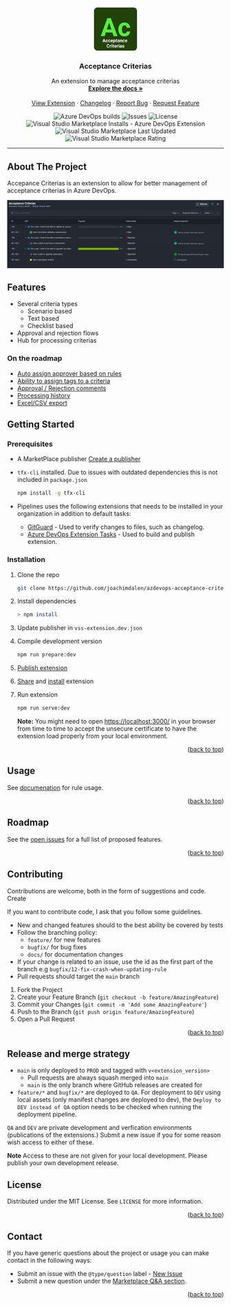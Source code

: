 <div id="top"></div>
<!-- PROJECT LOGO -->
<br />
<div align="center">
  <a href="https://github.com/joachimdalen/azdevops-acceptance-criterias">
    <img src="extension-icon.png" alt="Logo" width="100" height="100">
  </a>

<h3 align="center">Acceptance Criterias</h3>

  <p align="center">
    An extension to manage acceptance criterias
    <br />
    <a href="https://github.com/joachimdalen/azdevops-acceptance-criterias/blob/main/docs/index.md"><strong>Explore the docs »</strong></a>
    <br />
    <br />
    <a href="https://marketplace.visualstudio.com/items?itemName=joachimdalen.acceptance-criterias">View Extension</a>
    ·
    <a href="https://github.com/joachimdalen/azdevops-acceptance-criterias/blob/main/CHANGELOG.md">Changelog</a>
    ·
    <a href="https://github.com/joachimdalen/azdevops-acceptance-criterias/issues">Report Bug</a>
    ·
    <a href="https://github.com/joachimdalen/azdevops-acceptance-criterias/issues">Request Feature</a>
  </p>
</div>

<div align="center">
  <img alt="Azure DevOps builds" src="https://img.shields.io/azure-devops/build/dalenapps/6531387f-baea-443c-a284-0d0e786e56c3/49?color=0078d7&label=main%20Build&logo=azure-devops&style=flat-square">
  <img alt="Issues" src="https://img.shields.io/github/issues/joachimdalen/azdevops-acceptance-criterias.svg?style=flat-square">
  <img alt="License" src="https://img.shields.io/github/license/joachimdalen/azdevops-acceptance-criterias?style=flat-square">
</div>
<div align="center">
  <img alt="Visual Studio Marketplace Installs - Azure DevOps Extension" src="https://img.shields.io/visual-studio-marketplace/azure-devops/installs/total/joachimdalen.acceptance-criterias?label=Marketplace%20Installs&style=flat-square">
  <img alt="Visual Studio Marketplace Last Updated" src="https://img.shields.io/visual-studio-marketplace/last-updated/joachimdalen.acceptance-criterias?style=flat-square">
  <img alt="Visual Studio Marketplace Rating" src="https://img.shields.io/visual-studio-marketplace/r/joachimdalen.acceptance-criterias?style=flat-square">
</div>

---

## About The Project

Accepance Criterias is an extension to allow for better management of acceptance criterias in Azure DevOps.

![work-hub-preview](marketplace/docs/images/work-hub-preview.png)

## Features

- Several criteria types
  - Scenario based
  - Text based
  - Checklist based
- Approval and rejection flows
- Hub for processing criterias

### On the roadmap

- [Auto assign approver based on rules](https://github.com/joachimdalen/azdevops-acceptance-criterias/issues/8)
- [Ability to assign tags to a criteria](https://github.com/joachimdalen/azdevops-acceptance-criterias/issues/7)
- [Approval / Rejection comments](https://github.com/joachimdalen/azdevops-acceptance-criterias/issues/4)
- [Processing history](https://github.com/joachimdalen/azdevops-acceptance-criterias/issues/3)
- [Excel/CSV export](https://github.com/joachimdalen/azdevops-acceptance-criterias/issues/2)

## Getting Started

### Prerequisites

- A MarketPlace publisher [Create a publisher](https://docs.microsoft.com/en-us/azure/devops/extend/publish/overview?view=azure-devops#create-a-publisher)
- `tfx-cli` installed. Due to issues with outdated dependencies this is not included in `package.json`

  ```sh
  npm install -g tfx-cli
  ```

- Pipelines uses the following extensions that needs to be installed in your organization in addition to default tasks:
  - [GitGuard](https://marketplace.visualstudio.com/items?itemName=joachimdalen.gitguard) - Used to verify changes to files, such as changelog.
  - [Azure DevOps Extension Tasks](https://marketplace.visualstudio.com/items?itemName=ms-devlabs.vsts-developer-tools-build-tasks) - Used to build and publish extension.

### Installation

1. Clone the repo

   ```sh
   git clone https://github.com/joachimdalen/azdevops-acceptance-criterias.git
   ```

2. Install dependencies

   ```sh
   > npm install
   ```

3. Update publisher in `vss-extension.dev.json`
4. Compile development version

   ```sh
   npm run prepare:dev
   ```

5. [Publish extension](https://docs.microsoft.com/en-us/azure/devops/extend/publish/overview?view=azure-devops#publish-an-extension)
6. [Share](https://docs.microsoft.com/en-us/azure/devops/extend/publish/overview?view=azure-devops#share-an-extension) and [install](https://docs.microsoft.com/en-us/azure/devops/extend/publish/overview?view=azure-devops#install-an-extension) extension
7. Run extension

   ```sh
   npm run serve:dev
   ```

   **Note:** You might need to open [https://localhost:3000/](https://localhost:3000/) in your browser from time to time to accept the unsecure certificate to have the extension load properly from your local environment.

<p align="right">(<a href="#top">back to top</a>)</p>

<!-- USAGE EXAMPLES -->

## Usage

See [documenation](./docs/index.md) for rule usage.

<p align="right">(<a href="#top">back to top</a>)</p>

<!-- ROADMAP -->

## Roadmap

See the [open issues](https://github.com/joachimdalen/azdevops-acceptance-criterias/issues?q=is%3Aopen+is%3Aissue+label%3A%40type%2Ffeature) for a full list of proposed features.

<p align="right">(<a href="#top">back to top</a>)</p>

<!-- CONTRIBUTING -->

## Contributing

Contributions are welcome, both in the form of suggestions and code. Create

If you want to contribute code, I ask that you follow some guidelines.

- New and changed features should to the best ability be covered by tests
- Follow the branching policy:
  - `feature/` for new features
  - `bugfix/` for bug fixes
  - `docs/` for documentation changes
- If your change is related to an issue, use the id as the first part of the branch e.g `bugfix/12-fix-crash-when-updating-rule`
- Pull requests should target the `main` branch

1. Fork the Project
2. Create your Feature Branch (`git checkout -b feature/AmazingFeature`)
3. Commit your Changes (`git commit -m 'Add some AmazingFeature'`)
4. Push to the Branch (`git push origin feature/AmazingFeature`)
5. Open a Pull Request

<p align="right">(<a href="#top">back to top</a>)</p>

## Release and merge strategy

- `main` is only deployed to `PROD` and tagged with `v<extension_version>`
  - Pull requests are always squash merged into `main`
  - `main` is the only branch where GitHub releases are created for
- `feature/*` and `bugfix/*` are deployed to `QA`. For deployment to `DEV` using local assets (only manifest changes are deployed to dev), the `Deploy to DEV instead of QA` option needs to be checked when running the deployment pipeline.

`QA` and `DEV` are private development and verfication environments (publications of the extensions.) Submit a new issue if you for some reason wish access to either of these.

**Note** Access to these are not given for your local development. Please publish your own development release.

<!-- LICENSE -->

## License

Distributed under the MIT License. See `LICENSE` for more information.

<p align="right">(<a href="#top">back to top</a>)</p>

<!-- CONTACT -->

## Contact

If you have generic questions about the project or usage you can make contact in the following ways:

- Submit an issue with the `@type/question` label - [New Issue](https://github.com/joachimdalen/azdevops-acceptance-criterias/issues/new)
- Submit a new question under the [Marketplace Q&A section](https://marketplace.visualstudio.com/items?itemName=joachimdalen.acceptance-criterias&ssr=false#qna).

<p align="right">(<a href="#top">back to top</a>)</p>

